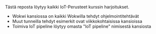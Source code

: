 Tästä reposta löytyy kaikki IoT-Perusteet kurssin harjoitukset.

- Wokwi kansiossa on kaikki Wokwilla tehdyt ohjelmointitehtävät
- Muut tunneilla tehdyt esimerkit ovat viikkokohtaisissa kansioissa
- Toimiva IoT pipeline löytyy omasta "IoT pipeline" nimisestä kansiosta
